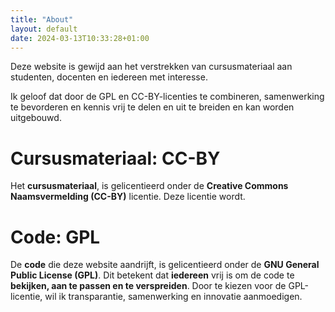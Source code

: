 ```yaml
---
title: "About"
layout: default
date: 2024-03-13T10:33:28+01:00
---
```


Deze website is gewijd aan het verstrekken van cursusmateriaal aan studenten, docenten en iedereen met interesse.

Ik geloof dat door de GPL en CC-BY-licenties te combineren, samenwerking te bevorderen en kennis vrij te delen en uit te breiden en kan worden uitgebouwd.

# Cursusmateriaal: CC-BY
Het **cursusmateriaal**, is gelicentieerd onder de **Creative Commons Naamsvermelding (CC-BY)** licentie. Deze licentie wordt. 

# Code: GPL
De **code** die deze website aandrijft, is gelicentieerd onder de **GNU General Public License (GPL)**. Dit betekent dat **iedereen** vrij is om de code te **bekijken, aan te passen en te verspreiden**. Door te kiezen voor de GPL-licentie, wil ik transparantie, samenwerking en innovatie aanmoedigen.